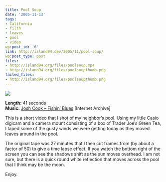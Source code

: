 ```yaml
---
title: Pool Soup
date: '2005-11-13'
tags:
- California
- filth
- leaves
- pool
- video
wp:post_id: '6'
link: http://island94.dev/2005/11/pool-soup/
wp:post_type: post
files:
- http://island94.org/files/poolsoup.mp4
- http://island94.org/files/poolsoupthumb.png
failed_files:
- http://island94.org/files/poolsoupthumb.png
---
```


[ ![](2005-11-13-Pool-Soup/poolsoupthumb.png) ](2005-11-13-Pool-Soup/poolsoup.mp4)

**Length:** 41 seconds  
**Music:** [Josh Cook – Fishin’ Blues](http://www.archive.org/audio/audio-details-db.php?collection=opensource_audio&collectionid=FishinBlues) [Internet Archive]

    
This is a short video that I shot of my neighbor’s pool. Using my little Casio digicam and a camera mount consisting of a box of Trader Joe’s Green Tea, I taped some of the gusty winds we were getting today as they moved leaves around in the pool.  

The original tape was 27 minutes that I then cut frames from (by about a factor of 50) to give a time lapse effect. If you watch the bottom right of the screen you can see the shadows shift as the sun moves overhead. I am not sure, but there is a quick round white reflection that moves across the pool that I think may be the moon.

Enjoy.